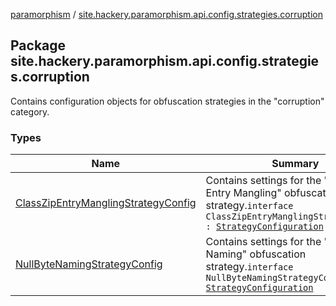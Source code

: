 [paramorphism](../index.md) / [site.hackery.paramorphism.api.config.strategies.corruption](./index.md)

## Package site.hackery.paramorphism.api.config.strategies.corruption

Contains configuration objects for obfuscation strategies in the "corruption" category.

### Types

| Name | Summary |
|---|---|
| [ClassZipEntryManglingStrategyConfig](-class-zip-entry-mangling-strategy-config.md) | Contains settings for the "Class Zip Entry Mangling" obfuscation strategy.`interface ClassZipEntryManglingStrategyConfig : `[`StrategyConfiguration`](../site.hackery.paramorphism.api.config/-strategy-configuration/index.md) |
| [NullByteNamingStrategyConfig](-null-byte-naming-strategy-config.md) | Contains settings for the "Null Byte Naming" obfuscation strategy.`interface NullByteNamingStrategyConfig : `[`StrategyConfiguration`](../site.hackery.paramorphism.api.config/-strategy-configuration/index.md) |
